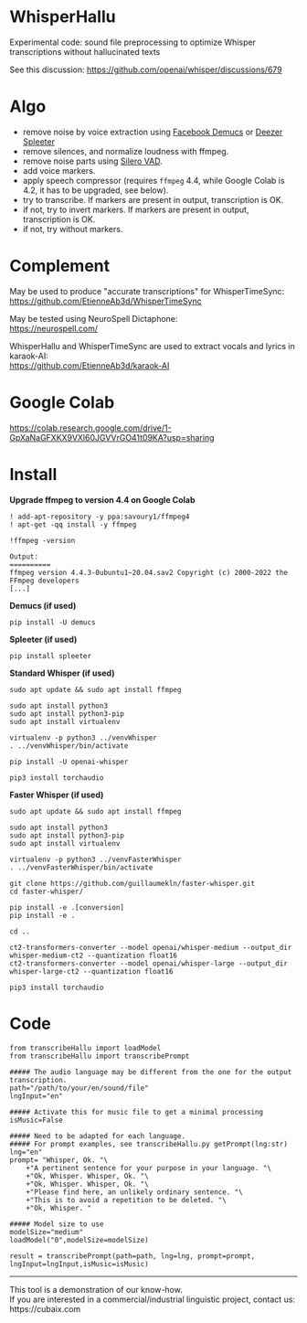 # WhisperHallu
Experimental code: sound file preprocessing to optimize Whisper transcriptions without hallucinated texts

See this discussion: https://github.com/openai/whisper/discussions/679

# Algo
- remove noise by voice extraction using  [Facebook Demucs](https://github.com/facebookresearch/demucs) or [Deezer Spleeter](https://github.com/deezer/spleeter)
- remove silences, and normalize loudness with ffmpeg.
- remove noise parts using [Silero VAD](https://github.com/snakers4/silero-vad).
- add voice markers.
- apply speech compressor (requires `ffmpeg` 4.4, while Google Colab is 4.2, it has to be upgraded, see below).
- try to transcribe. If markers are present in output, transcription is OK.
- if not, try to invert markers. If markers are present in output, transcription is OK.
- if not, try without markers.

# Complement

May be used to produce "accurate transcriptions" for WhisperTimeSync:<br/>
https://github.com/EtienneAb3d/WhisperTimeSync

May be tested using NeuroSpell Dictaphone:<br/>
https://neurospell.com/

WhisperHallu and WhisperTimeSync are used to extract vocals and lyrics in karaok-AI:<br/>
https://github.com/EtienneAb3d/karaok-AI


# Google Colab

https://colab.research.google.com/drive/1-GpXaNaGFXKX9VXl60JGVVrGO41t09KA?usp=sharing

# Install

**Upgrade ffmpeg to version 4.4 on Google Colab**
```
! add-apt-repository -y ppa:savoury1/ffmpeg4
! apt-get -qq install -y ffmpeg

!ffmpeg -version

Output:
==========
ffmpeg version 4.4.3-0ubuntu1~20.04.sav2 Copyright (c) 2000-2022 the FFmpeg developers
[...]
```

**Demucs (if used)**

```
pip install -U demucs
```

**Spleeter (if used)**

```
pip install spleeter
```

**Standard Whisper (if used)**

```
sudo apt update && sudo apt install ffmpeg

sudo apt install python3
sudo apt install python3-pip
sudo apt install virtualenv

virtualenv -p python3 ../venvWhisper
. ../venvWhisper/bin/activate

pip install -U openai-whisper

pip3 install torchaudio
```

**Faster Whisper (if used)**

```
sudo apt update && sudo apt install ffmpeg

sudo apt install python3
sudo apt install python3-pip
sudo apt install virtualenv

virtualenv -p python3 ../venvFasterWhisper
. ../venvFasterWhisper/bin/activate

git clone https://github.com/guillaumekln/faster-whisper.git
cd faster-whisper/

pip install -e .[conversion]
pip install -e .

cd ..

ct2-transformers-converter --model openai/whisper-medium --output_dir whisper-medium-ct2 --quantization float16
ct2-transformers-converter --model openai/whisper-large --output_dir whisper-large-ct2 --quantization float16

pip3 install torchaudio
```

# Code

```
from transcribeHallu import loadModel
from transcribeHallu import transcribePrompt

##### The audio language may be different from the one for the output transcription.
path="/path/to/your/en/sound/file"
lngInput="en"

##### Activate this for music file to get a minimal processing
isMusic=False

##### Need to be adapted for each language.
##### For prompt examples, see transcribeHallu.py getPrompt(lng:str)
lng="en"
prompt= "Whisper, Ok. "\
	+"A pertinent sentence for your purpose in your language. "\
	+"Ok, Whisper. Whisper, Ok. "\
	+"Ok, Whisper. Whisper, Ok. "\
	+"Please find here, an unlikely ordinary sentence. "\
	+"This is to avoid a repetition to be deleted. "\
	+"Ok, Whisper. "

##### Model size to use
modelSize="medium"
loadModel("0",modelSize=modelSize)

result = transcribePrompt(path=path, lng=lng, prompt=prompt, lngInput=lngInput,isMusic=isMusic)
```

<hr>
This tool is a demonstration of our know-how.<br/>
If you are interested in a commercial/industrial linguistic project, contact us:<br/>
https://cubaix.com
